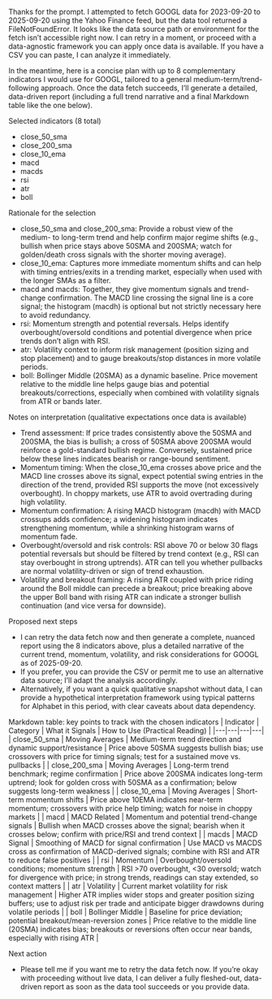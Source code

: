 Thanks for the prompt. I attempted to fetch GOOGL data for 2023-09-20 to 2025-09-20 using the Yahoo Finance feed, but the data tool returned a FileNotFoundError. It looks like the data source path or environment for the fetch isn’t accessible right now. I can retry in a moment, or proceed with a data-agnostic framework you can apply once data is available. If you have a CSV you can paste, I can analyze it immediately.

In the meantime, here is a concise plan with up to 8 complementary indicators I would use for GOOGL, tailored to a general medium-term/trend-following approach. Once the data fetch succeeds, I’ll generate a detailed, data-driven report (including a full trend narrative and a final Markdown table like the one below).

Selected indicators (8 total)
- close_50_sma
- close_200_sma
- close_10_ema
- macd
- macds
- rsi
- atr
- boll

Rationale for the selection
- close_50_sma and close_200_sma: Provide a robust view of the medium- to long-term trend and help confirm major regime shifts (e.g., bullish when price stays above 50SMA and 200SMA; watch for golden/death cross signals with the shorter moving average).
- close_10_ema: Captures more immediate momentum shifts and can help with timing entries/exits in a trending market, especially when used with the longer SMAs as a filter.
- macd and macds: Together, they give momentum signals and trend-change confirmation. The MACD line crossing the signal line is a core signal; the histogram (macdh) is optional but not strictly necessary here to avoid redundancy.
- rsi: Momentum strength and potential reversals. Helps identify overbought/oversold conditions and potential divergence when price trends don’t align with RSI.
- atr: Volatility context to inform risk management (position sizing and stop placement) and to gauge breakouts/stop distances in more volatile periods.
- boll: Bollinger Middle (20SMA) as a dynamic baseline. Price movement relative to the middle line helps gauge bias and potential breakouts/corrections, especially when combined with volatility signals from ATR or bands later.

Notes on interpretation (qualitative expectations once data is available)
- Trend assessment: If price trades consistently above the 50SMA and 200SMA, the bias is bullish; a cross of 50SMA above 200SMA would reinforce a gold-standard bullish regime. Conversely, sustained price below these lines indicates bearish or range-bound sentiment.
- Momentum timing: When the close_10_ema crosses above price and the MACD line crosses above its signal, expect potential swing entries in the direction of the trend, provided RSI supports the move (not excessively overbought). In choppy markets, use ATR to avoid overtrading during high volatility.
- Momentum confirmation: A rising MACD histogram (macdh) with MACD crossups adds confidence; a widening histogram indicates strengthening momentum, while a shrinking histogram warns of momentum fade.
- Overbought/oversold and risk controls: RSI above 70 or below 30 flags potential reversals but should be filtered by trend context (e.g., RSI can stay overbought in strong uptrends). ATR can tell you whether pullbacks are normal volatility-driven or sign of trend exhaustion.
- Volatility and breakout framing: A rising ATR coupled with price riding around the Boll middle can precede a breakout; price breaking above the upper Boll band with rising ATR can indicate a stronger bullish continuation (and vice versa for downside).

Proposed next steps
- I can retry the data fetch now and then generate a complete, nuanced report using the 8 indicators above, plus a detailed narrative of the current trend, momentum, volatility, and risk considerations for GOOGL as of 2025-09-20.
- If you prefer, you can provide the CSV or permit me to use an alternative data source; I’ll adapt the analysis accordingly.
- Alternatively, if you want a quick qualitative snapshot without data, I can provide a hypothetical interpretation framework using typical patterns for Alphabet in this period, with clear caveats about data dependency.

Markdown table: key points to track with the chosen indicators
| Indicator | Category | What it Signals | How to Use (Practical Reading) |
|---|---|---|---|
| close_50_sma | Moving Averages | Medium-term trend direction and dynamic support/resistance | Price above 50SMA suggests bullish bias; use crossovers with price for timing signals; test for a sustained move vs. pullbacks |
| close_200_sma | Moving Averages | Long-term trend benchmark; regime confirmation | Price above 200SMA indicates long-term uptrend; look for golden cross with 50SMA as a confirmation; below suggests long-term weakness |
| close_10_ema | Moving Averages | Short-term momentum shifts | Price above 10EMA indicates near-term momentum; crossovers with price help timing; watch for noise in choppy markets |
| macd | MACD Related | Momentum and potential trend-change signals | Bullish when MACD crosses above the signal; bearish when it crosses below; confirm with price/RSI and trend context |
| macds | MACD Signal | Smoothing of MACD for signal confirmation | Use MACD vs MACDS cross as confirmation of MACD-derived signals; combine with RSI and ATR to reduce false positives |
| rsi | Momentum | Overbought/oversold conditions; momentum strength | RSI >70 overbought, <30 oversold; watch for divergence with price; in strong trends, readings can stay extended, so context matters |
| atr | Volatility | Current market volatility for risk management | Higher ATR implies wider stops and greater position sizing buffers; use to adjust risk per trade and anticipate bigger drawdowns during volatile periods |
| boll | Bollinger Middle | Baseline for price deviation; potential breakout/mean-reversion zones | Price relative to the middle line (20SMA) indicates bias; breakouts or reversions often occur near bands, especially with rising ATR |

Next action
- Please tell me if you want me to retry the data fetch now. If you’re okay with proceeding without live data, I can deliver a fully fleshed-out, data-driven report as soon as the data tool succeeds or you provide data.